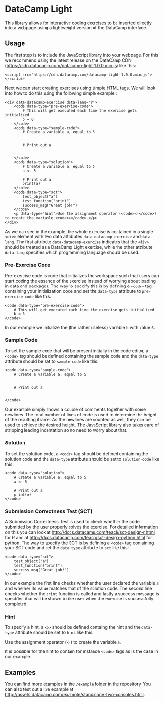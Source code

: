 # DataCamp Light

This library allows for interactive coding exercises to be inserted directly into a webpage using a lightweight version of the DataCamp interface.

## Usage
The first step is to include the JavaScript library into your webpage. For this we recommend using the latest release on the DataCamp CDN (https://cdn.datacamp.com/datacamp-light-1.0.0.min.js) like this:

```
<script src="https://cdn.datacamp.com/datacamp-light-1.0.0.min.js"></script>
```

Next we can start creating exercises using simple HTML tags. We will look into how to do this using the following simple example :

```
<div data-datacamp-exercise data-lang="r">
	<code data-type="pre-exercise-code">
		# This will get executed each time the exercise gets initialized
		b = 6
	</code>
	<code data-type="sample-code">
		# Create a variable a, equal to 5


		# Print out a


	</code>
	<code data-type="solution">
		# Create a variable a, equal to 5
		a <- 5

		# Print out a
		print(a)
	</code>
	<code data-type="sct">
		test_object("a")
		test_function("print")
		success_msg("Great job!")
	</code>
	<p data-type="hint">Use the assignment operator (<code><-</code>) to create the variable <code>a</code>.</p>
</div>
```

As we can see in the example, the whole exercise is contained in a single `<div>` element with two data attributes `data-datacamp-exercise` and `data-lang`. The first attribute `data-datacamp-exercise` indicates that the `<div>` should be treated as a DataCamp Light exercise, while the other attribute `data-lang` specifies which programming language should be used.

### Pre-Exercise Code

Pre-exercise code is code that initializes the workspace such that users can start coding the essence of the exercise instead of worrying about loading in data and packages. The way to specify this is by defining a `<code>` tag containing your initialization code and set the `data-type` attribute to `pre-exercise-code` like this:

```
<code data-type="pre-exercise-code">
	# This will get executed each time the exercise gets initialized
	b = 6
</code>
```

In our example we initialize the (the rather useless) variable `b` with value `6`.

### Sample Code

To set the sample code that will be present initially in the code editor, a `<code>` tag should be defined containing the sample code and the `data-type` attribute should be set to `sample-code` like this:

```
<code data-type="sample-code">
	# Create a variable a, equal to 5


	# Print out a


</code>
```

Our example simply shows a couple of comments together with some newlines. The total number of lines of code is used to determine the height of the resulting iframe. As the newlines are counted as well, they can be used to achieve the desired height. The JavaScript library also takes care of stripping leading indentation so no need to worry about that.

### Solution

To set the solution code, a `<code>` tag should be defined containing the solution code and the `data-type` attribute should be set to `solution-code` like this:

```
<code data-type="solution">
	# Create a variable a, equal to 5
	a <- 5

	# Print out a
	print(a)
</code>
```

### Submission Correctness Test (SCT)

A Submission Correctness Test is used to check whether the code submitted by the user properly solves the exercise. For detailed information on this you can look at http://docs.datacamp.com/teach/sct-design-r.html for R and at http://docs.datacamp.com/teach/sct-design-python.html for python. The way to specify the SCT is by defining a `<code>` tag containing your SCT code and set the `data-type` attribute to `sct` like this:

```
<code data-type="sct">
	test_object("a")
	test_function("print")
	success_msg("Great job!")
</code>
```

In our example the first line checks whether the user declared the variable `a` and whether its value matches that of the solution code. The second line checks whether the `print` function is called and lastly a success message is specified that will be shown to the user when the exercise is successfully completed.

### Hint

To specify a hint, a `<p>` should be defined containg the hint and the `data-type` attribute should be set to `hint` like this:

<p data-type="hint">Use the assignment operator (<code><-</code>) to create the variable <code>a</code>.</p>

It is possible for the hint to contain for instance `<code>` tags as is the case in our example.


## Examples

You can find more examples in the `/example` folder in the repository. You can also test out a live example at http://assets.datacamp.com/example/standalone-two-consoles.html.
